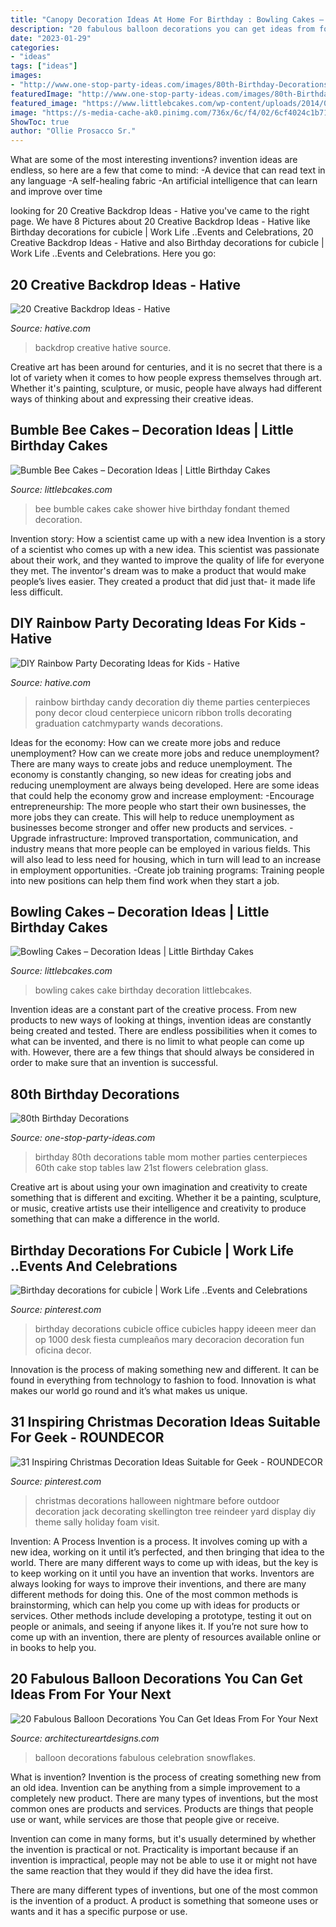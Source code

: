 ```yaml
---
title: "Canopy Decoration Ideas At Home For Birthday : Bowling Cakes – Decoration Ideas"
description: "20 fabulous balloon decorations you can get ideas from for your next"
date: "2023-01-29"
categories:
- "ideas"
tags: ["ideas"]
images:
- "http://www.one-stop-party-ideas.com/images/80th-Birthday-Decorations-Tables.jpg"
featuredImage: "http://www.one-stop-party-ideas.com/images/80th-Birthday-Decorations-Tables.jpg"
featured_image: "https://www.littlebcakes.com/wp-content/uploads/2014/01/Bumble-Bee-Cakes-Images.jpg"
image: "https://s-media-cache-ak0.pinimg.com/736x/6c/f4/02/6cf4024c1b71c212fdbafd1da546f3a2.jpg"
ShowToc: true
author: "Ollie Prosacco Sr."
---
```



What are some of the most interesting inventions?
invention ideas are endless, so here are a few that come to mind: 
-A device that can read text in any language 
-A self-healing fabric 
-An artificial intelligence that can learn and improve over time

	

		
looking for 20 Creative Backdrop Ideas - Hative you've came to the right page. We have 8 Pictures about 20 Creative Backdrop Ideas - Hative like Birthday decorations for cubicle | Work Life ..Events and Celebrations, 20 Creative Backdrop Ideas - Hative and also Birthday decorations for cubicle | Work Life ..Events and Celebrations. Here you go:
		
    
## 20 Creative Backdrop Ideas - Hative

<img loading=lazy src="https://hative.com/wp-content/uploads/2014/12/backdrop-ideas/15-creative-backdrop-ideas.jpg" onerror="this.onerror=null;this.src='https://tse4.mm.bing.net/th?id=OIP.jwmRt-z7T6XjPxgeV9cKIgHaLH&amp;pid=15.1';" alt="20 Creative Backdrop Ideas - Hative">

_Source: hative.com_

>backdrop creative hative source. 

	

Creative art has been around for centuries, and it is no secret that there is a lot of variety when it comes to how people express themselves through art. Whether it's painting, sculpture, or music, people have always had different ways of thinking about and expressing their creative ideas.

    
## Bumble Bee Cakes – Decoration Ideas | Little Birthday Cakes

<img loading=lazy src="https://www.littlebcakes.com/wp-content/uploads/2014/01/Bumble-Bee-Cakes-Images.jpg" onerror="this.onerror=null;this.src='https://tse3.mm.bing.net/th?id=OIP.8BruyOmcTZzGNUzRVFKojAHaLH&amp;pid=15.1';" alt="Bumble Bee Cakes – Decoration Ideas | Little Birthday Cakes">

_Source: littlebcakes.com_

>bee bumble cakes cake shower hive birthday fondant themed decoration. 

	

Invention story: How a scientist came up with a new idea
Invention is a story of a scientist who comes up with a new idea. This scientist was passionate about their work, and they wanted to improve the quality of life for everyone they met. The inventor's dream was to make a product that would make people’s lives easier. They created a product that did just that- it made life less difficult.

    
## DIY Rainbow Party Decorating Ideas For Kids - Hative

<img loading=lazy src="https://hative.com/wp-content/uploads/2014/11/diy-rainbow-party-decorating-ideas/4-candy-decoration.jpg" onerror="this.onerror=null;this.src='https://tse2.mm.bing.net/th?id=OIP.GfTxgQhCKywEmuWykiSTCAHaLG&amp;pid=15.1';" alt="DIY Rainbow Party Decorating Ideas for Kids - Hative">

_Source: hative.com_

>rainbow birthday candy decoration diy theme parties centerpieces pony decor cloud centerpiece unicorn ribbon trolls decorating graduation catchmyparty wands decorations. 

	

Ideas for the economy: How can we create more jobs and reduce unemployment?
How can we create more jobs and reduce unemployment?
There are many ways to create jobs and reduce unemployment. The economy is constantly changing, so new ideas for creating jobs and reducing unemployment are always being developed. Here are some ideas that could help the economy grow and increase employment: 
-Encourage entrepreneurship: The more people who start their own businesses, the more jobs they can create. This will help to reduce unemployment as businesses become stronger and offer new products and services. 
-Upgrade infrastructure: Improved transportation, communication, and industry means that more people can be employed in various fields. This will also lead to less need for housing, which in turn will lead to an increase in employment opportunities. 
-Create job training programs: Training people into new positions can help them find work when they start a job.

    
## Bowling Cakes – Decoration Ideas | Little Birthday Cakes

<img loading=lazy src="https://www.littlebcakes.com/wp-content/uploads/2014/01/Bowling-Cakes-Pictures.jpg" onerror="this.onerror=null;this.src='https://tse2.mm.bing.net/th?id=OIP.5_vIGkXHRHwtFAr5SDXHbAHaJ4&amp;pid=15.1';" alt="Bowling Cakes – Decoration Ideas | Little Birthday Cakes">

_Source: littlebcakes.com_

>bowling cakes cake birthday decoration littlebcakes. 

	

Invention ideas are a constant part of the creative process. From new products to new ways of looking at things, invention ideas are constantly being created and tested. There are endless possibilities when it comes to what can be invented, and there is no limit to what people can come up with. However, there are a few things that should always be considered in order to make sure that an invention is successful.

    
## 80th Birthday Decorations

<img loading=lazy src="http://www.one-stop-party-ideas.com/images/80th-Birthday-Decorations-Tables.jpg" onerror="this.onerror=null;this.src='https://tse1.mm.bing.net/th?id=OIP.Y4pHWFNMbZWWDidlMJauiwHaJ6&amp;pid=15.1';" alt="80th Birthday Decorations">

_Source: one-stop-party-ideas.com_

>birthday 80th decorations table mom mother parties centerpieces 60th cake stop tables law 21st flowers celebration glass. 

	

Creative art is about using your own imagination and creativity to create something that is different and exciting. Whether it be a painting, sculpture, or music, creative artists use their intelligence and creativity to produce something that can make a difference in the world.

    
## Birthday Decorations For Cubicle | Work Life ..Events And Celebrations

<img loading=lazy src="https://s-media-cache-ak0.pinimg.com/736x/6c/f4/02/6cf4024c1b71c212fdbafd1da546f3a2.jpg" onerror="this.onerror=null;this.src='https://tse3.mm.bing.net/th?id=OIP.PeKh4P8pSJgbRxMRMCBCjwHaJ4&amp;pid=15.1';" alt="Birthday decorations for cubicle | Work Life ..Events and Celebrations">

_Source: pinterest.com_

>birthday decorations cubicle office cubicles happy ideeen meer dan op 1000 desk fiesta cumpleaños mary decoracion decoration fun oficina decor. 

	

Innovation is the process of making something new and different. It can be found in everything from technology to fashion to food. Innovation is what makes our world go round and it’s what makes us unique.

    
## 31 Inspiring Christmas Decoration Ideas Suitable For Geek - ROUNDECOR

<img loading=lazy src="https://i.pinimg.com/736x/2f/41/d7/2f41d72ea521a7bb89fe7bf3466d6116.jpg" onerror="this.onerror=null;this.src='https://tse1.mm.bing.net/th?id=OIP.yCEXoHxUfj95fDAwRYyn9AHaJ3&amp;pid=15.1';" alt="31 Inspiring Christmas Decoration Ideas Suitable for Geek - ROUNDECOR">

_Source: pinterest.com_

>christmas decorations halloween nightmare before outdoor decoration jack decorating skellington tree reindeer yard display diy theme sally holiday foam visit. 

	

Invention: A Process
Invention is a process. It involves coming up with a new idea, working on it until it’s perfected, and then bringing that idea to the world. There are many different ways to come up with ideas, but the key is to keep working on it until you have an invention that works. Inventors are always looking for ways to improve their inventions, and there are many different methods for doing this. One of the most common methods is brainstorming, which can help you come up with ideas for products or services. Other methods include developing a prototype, testing it out on people or animals, and seeing if anyone likes it. If you’re not sure how to come up with an invention, there are plenty of resources available online or in books to help you.

    
## 20 Fabulous Balloon Decorations You Can Get Ideas From For Your Next

<img loading=lazy src="https://www.architectureartdesigns.com/wp-content/uploads/2014/12/20-Fabulous-Balloon-Decorations-You-Can-Get-Ideas-From-For-Your-Next-Celebration-17-630x945.jpg" onerror="this.onerror=null;this.src='https://tse3.mm.bing.net/th?id=OIP.U4vVGb6OzRVKftEpWpToVQHaLH&amp;pid=15.1';" alt="20 Fabulous Balloon Decorations You Can Get Ideas From For Your Next">

_Source: architectureartdesigns.com_

>balloon decorations fabulous celebration snowflakes. 

	

What is invention?
Invention is the process of creating something new from an old idea. Invention can be anything from a simple improvement to a completely new product. 
There are many types of inventions, but the most common ones are products and services. Products are things that people use or want, while services are those that people give or receive. 

Invention can come in many forms, but it's usually determined by whether the invention is practical or not. Practicality is important because if an invention is impractical, people may not be able to use it or might not have the same reaction that they would if they did have the idea first. 

There are many different types of inventions, but one of the most common is the invention of a product. A product is something that someone uses or wants and it has a specific purpose or use.

